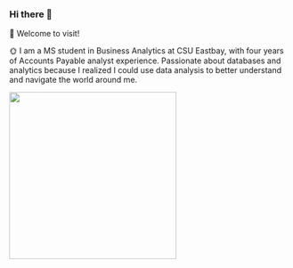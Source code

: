 ### Hi there 👋

🌱 Welcome to visit!

🌞 I am a MS student in Business Analytics at CSU Eastbay, with four years of Accounts Payable analyst experience. Passionate about databases and analytics because I realized I could use data analysis to better understand and navigate the world around me.  


<img src="https://media.giphy.com/media/bcKmIWkUMCjVm/giphy.gif" width="300" />
